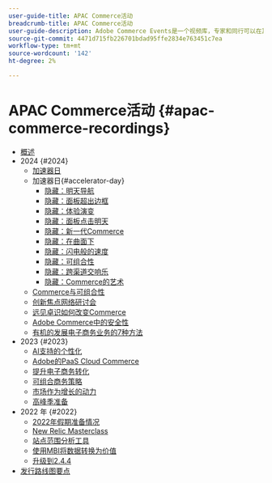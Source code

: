 ```yaml
---
user-guide-title: APAC Commerce活动
breadcrumb-title: APAC Commerce活动
user-guide-description: Adobe Commerce Events是一个视频库，专家和同行可以在其中分享他们关于如何使用Adobe Commerce的想法和想法。
source-git-commit: 4471d715fb226701bdad95ffe2834e763451c7ea
workflow-type: tm+mt
source-wordcount: '142'
ht-degree: 2%

---
```



# APAC Commerce活动 {#apac-commerce-recordings}

+ [概述](overview.md)
+ 2024 {#2024}
   + [加速器日](2024/accelerator-day/overview.md)
   + 加速器日{#accelerator-day}
      + [隐藏：明天导航](./2024/accelerator-day/navigating-tomorrow.md)
      + [隐藏：面板超出边框](./2024/accelerator-day/panel-beyond-borders.md)
      + [隐藏：体验演变](./2024/accelerator-day/experience-evolution.md)
      + [隐藏：面板点击明天](./2024/accelerator-day/panel-tapping-into-tomorrow.md)
      + [隐藏：新一代Commerce](./2024/accelerator-day/next-gen-commerce.md)
      + [隐藏：在曲面下](./2024/accelerator-day/beneath-the-surface.md)
      + [隐藏：闪电般的速度](./2024/accelerator-day/lightning-speed.md)
      + [隐藏：可组合性](./2024/accelerator-day/composability.md)
      + [隐藏：跨渠道交响乐](./2024/accelerator-day/cross-channel-symphony.md)
      + [隐藏：Commerce的艺术](./2024/accelerator-day/the-art-of-commerce.md)
   + [Commerce与可组合性](2024/commerce-and-composability.md)
   + [创新焦点网络研讨会](2024/innovation-spotlight.md)
   + [远见卓识如何改变Commerce](2024/visionary-thinking.md)
   + [Adobe Commerce中的安全性](2024/security-overview.md)
   + [有机的发展电子商务业务的7种方法](2024/grow-ecommerce-business.md)
+ 2023 {#2023}
   + [AI支持的个性化](2023/ai-personalisation.md)
   + [Adobe的PaaS Cloud Commerce](2023/adobes-paas-cloud-commerce.md)
   + [提升电子商务转化](2023/ecommerce-conversions.md)
   + [可组合商务策略](2023/composable-commerce.md)
   + [市场作为增长的动力](2023/marketplaces.md)
   + [高峰季准备](2023/peak-season-prep.md)
+ 2022 年 {#2022}
   + [2022年假期准备情况](2022/holiday.md)
   + [New Relic Masterclass](2022/new-relic.md)
   + [站点范围分析工具](2022/analysis-tool.md)
   + [使用MBI将数据转换为价值](2022/mbi.md)
   + [升级到2.4.4](2022/upgrade.md)
+ [发行路线图要点](release-highlights.md)

<!--+ Commerce Events {#commerce-events}
  + [Overview](commerce-events/overview.md)
  + 2022 {#2022}
    + [Top Tips and Tricks for Adobe Campaign Standard](customer-journeys/2022/tips-and-tricks.md)
    + [Develop and customize data models in Adobe [!DNL Campaign Classic]](customer-journeys/2022/data-models.md)

+ Data and insights {#commerce-release-updates}
  + [Overview](commerce-release-updates/overview.md)
  + 2022 {#2022}
    + [Innovations and trends](data-and-insights/2022/innovations.md)
    + [Sensei and Analysis Workspace](data-and-insights/2022/sensei.md)
    + [Personalize and automate with Adobe Target](data-and-insights/2022/personalize.md)
    + [Analytics and Target applications for Mobile and Apps](data-and-insights/2022/mobile-and-apps.md)
    + [Cross Device Analytics and Customer Journey Analytics](data-and-insights/2022/cross-device-analytics.md) -->